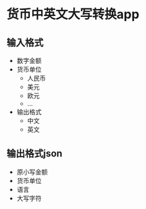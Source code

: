 # 货币中英文大写转换app
## 输入格式
- 数字金额
- 货币单位
	- 人民币
	- 美元
	- 欧元
	- ...
- 输出格式
	- 中文
	- 英文

## 输出格式json
- 原小写金额
- 货币单位
- 语言
- 大写字符